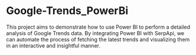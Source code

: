 # Google-Trends_PowerBi

This project aims to demonstrate how to use Power BI to perform a detailed analysis of Google Trends data. By integrating Power BI with SerpApi, we can automate the process of fetching the latest trends and visualizing them in an interactive and insightful manner.
